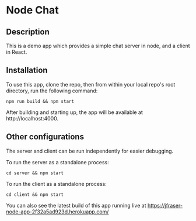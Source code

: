 # Node Chat
## Description
This is a demo app which provides a simple chat server in node, and a client in React.

## Installation
To use this app, clone the repo, then from within your local repo's root directory, run the following command:
```
npm run build && npm start
```
After building and starting up, the app will be available at http://localhost:4000.

## Other configurations
The server and client can be run independently for easier debugging.

To run the server as a standalone process:
```
cd server && npm start
```
To run the client as a standalone process:
```
cd client && npm start
```

You can also see the latest build of this app running live at https://jfraser-node-app-2f32a5ad923d.herokuapp.com/

